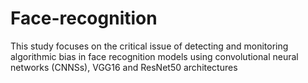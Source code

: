 # Face-recognition
This study focuses on the critical issue of detecting and monitoring algorithmic bias in face recognition models using convolutional neural networks (CNNSs), VGG16 and ResNet50 architectures

